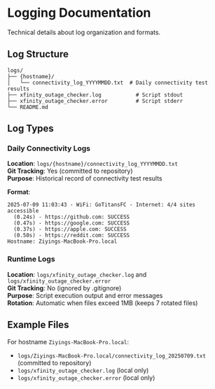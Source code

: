 # Logging Documentation

Technical details about log organization and formats.

## Log Structure

```
logs/
├── {hostname}/
│   └── connectivity_log_YYYYMMDD.txt  # Daily connectivity test results
├── xfinity_outage_checker.log           # Script stdout
├── xfinity_outage_checker.error         # Script stderr
└── README.md
```

## Log Types

### Daily Connectivity Logs
**Location**: `logs/{hostname}/connectivity_log_YYYYMMDD.txt`  
**Git Tracking**: Yes (committed to repository)  
**Purpose**: Historical record of connectivity test results

**Format**:
```
2025-07-09 11:03:43 - WiFi: GoTitansFC - Internet: 4/4 sites accessible
  (0.24s) - https://github.com: SUCCESS
  (0.47s) - https://google.com: SUCCESS
  (0.37s) - https://apple.com: SUCCESS
  (0.50s) - https://reddit.com: SUCCESS
Hostname: Ziyings-MacBook-Pro.local
```

### Runtime Logs
**Location**: `logs/xfinity_outage_checker.log` and `logs/xfinity_outage_checker.error`  
**Git Tracking**: No (ignored by .gitignore)  
**Purpose**: Script execution output and error messages  
**Rotation**: Automatic when files exceed 1MB (keeps 7 rotated files)

## Example Files

For hostname `Ziyings-MacBook-Pro.local`:
- `logs/Ziyings-MacBook-Pro.local/connectivity_log_20250709.txt` (committed to repository)
- `logs/xfinity_outage_checker.log` (local only)
- `logs/xfinity_outage_checker.error` (local only)


